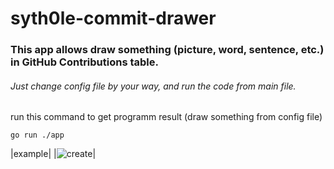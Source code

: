 # syth0le-commit-drawer

### This app allows draw something (picture, word, sentence, etc.) in GitHub Contributions table.
###### Just change config file by your way, and run the code from main file.

run this command to get programm result (draw something from config file) 
```
go run ./app
```

|example|
|<img src="https://raw.githubusercontent.com/syth0le/syth0le-commit-drawer/main/app/example/example.png" alt="create"/>|